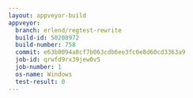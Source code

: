 ```yaml
---
layout: appveyor-build
appveyor:
  branch: erlend/regtest-rewrite
  build-id: 50208972
  build-number: 758
  commit: e63b0094a8cf7b063cdb6ee3fc0e8d60cd3363a9
  job-id: qrwfd9rx39jew0v5
  job-number: 1
  os-name: Windows
  test-result: 0
---
```

